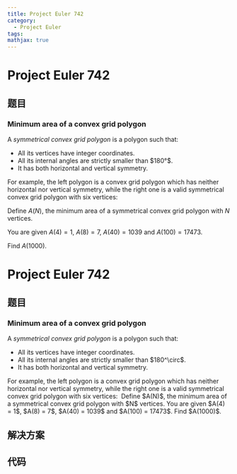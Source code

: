 ```yaml
---
title: Project Euler 742
category:
  - Project Euler
tags:
mathjax: true
---
```

<escape><!-- more --></escape>
    
# Project Euler 742
## 题目
### Minimum area of a convex grid polygon


A <i>symmetrical convex grid polygon</i> is a polygon such that:
<ul><li>All its vertices have integer coordinates.</li>
<li>All its internal angles are strictly smaller than $180°$.</li>
<li>It has both horizontal and vertical symmetry.</li>
</ul>For example, the left polygon is a convex grid polygon which has neither horizontal nor vertical symmetry, while the right one is a valid symmetrical convex grid polygon with six vertices:
<div style="text-align:center;">
<img src="project/images/p742_hexagons.jpg" class="dark_img" alt="" /></div>

Define $A(N)$, the minimum area of a symmetrical convex grid polygon with $N$ vertices.

You are given $A(4) = 1$, $A(8) = 7$, $A(40) = 1039$ and $A(100) = 17473$.

Find $A(1000)$.


# Project Euler 742
## 题目
### Minimum area of a convex grid polygon

A <i>symmetrical convex grid polygon</i> is a polygon such that:
<ul>
<li>All its vertices have integer coordinates.</li>
<li>All its internal angles are strictly smaller than $180^\circ$.</li>
<li>It has both horizontal and vertical symmetry.</li>
</ul>
For example, the left polygon is a convex grid polygon which has neither horizontal nor vertical symmetry, while the right one is a valid symmetrical convex grid polygon with six vertices:
<img src="https://projecteuler.net/project/images/p742_hexagons.jpg" alt="">
Define $A(N)$, the minimum area of a symmetrical convex grid polygon with $N$ vertices.
You are given $A(4) = 1$, $A(8) = 7$, $A(40) = 1039$ and $A(100) = 17473$.
Find $A(1000)$.


## 解决方案


## 代码


